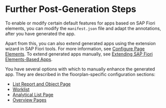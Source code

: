 <!-- loio3fad794523924303a2928222ce58fdc9 -->

# Further Post-Generation Steps

To enable or modify certain default features for apps based on SAP Fiori elements, you can modify the `manifest.json` file and adapt the annotations, after you have generated the app.

Apart from this, you can also extend generated apps using the extension wizard in SAP Fiori tools. For more information, see [Configure Page Elements](https://help.sap.com/docs/SAP_FIORI_tools/17d50220bcd848aa854c9c182d65b699/047507c86afa4e96bb3d284adb9f4726.html). To extend generated apps manually, see [Extending SAP Fiori Elements-Based Apps](extending-sap-fiori-elements-based-apps-358cf25.md).

You have several options with which to manually enhance the generated app. They are described in the floorplan-specific configuration sections:

-   [List Report and Object Page](list-report-and-object-page-c0eec49.md)
-   [Worklist](worklist-d1d588f.md)
-   [Analytical List Page](analytical-list-page-3d33684.md)
-   [Overview Pages](overview-pages-c64ef8c.md)

